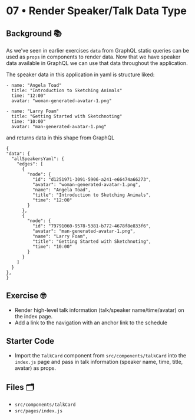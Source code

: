 # 07 • Render Speaker/Talk Data Type

## Background 📚

As we've seen in earlier exercises `data` from GraphQL static queries can be used as `props` in components to render data. Now that we have speaker data available in GraphQL we can use that data throughout the application.

The speaker data in this application in yaml is structure liked:

```
- name: "Angela Toad"
  title: "Introduction to Sketching Animals"
  time: "12:00"
  avatar: "woman-generated-avatar-1.png"

- name: "Larry Foam"
  title: "Getting Started with Sketchnoting"
  time: "10:00"
  avatar: "man-generated-avatar-1.png"
```

and returns data in this shape from GraphQL

```
{
"data": {
  "allSpeakersYaml": {
    "edges": [
      {
        "node": {
          "id": "d1251971-3091-5906-a241-e66474a66273",
          "avatar": "woman-generated-avatar-1.png",
          "name": "Angela Toad",
          "title": "Introduction to Sketching Animals",
          "time": "12:00"
        }
      },
      {
        "node": {
          "id": "79791060-9578-5381-b772-4678f8e833f6",
          "avatar": "man-generated-avatar-1.png",
          "name": "Larry Foam",
          "title": "Getting Started with Sketchnoting",
          "time": "10:00"
        }
      }
    ]
  }
},
}
```

## Exercise 🤓

- Render high-level talk information (talk/speaker name/time/avatar) on the index page.
- Add a link to the navigation with an anchor link to the schedule

## Starter Code

- Import the `TalkCard` component from `src/components/talkCard` into the `index.js` page and pass in talk information (speaker name, time, title, avatar) as props.

## Files 🗂

- `src/components/talkCard`
- `src/pages/index.js`
